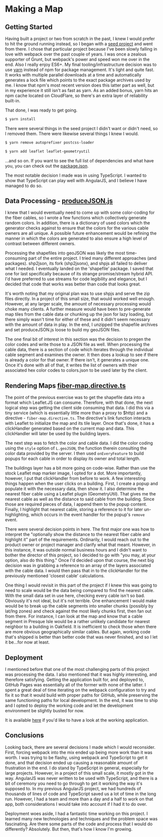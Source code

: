 # Making a Map

## Getting Started

Having built a project or two from scratch in the past, I knew I would prefer to hit the ground running instead, so I began with a [seed project](https://github.com/preboot/angularjs-webpack) and went from there. I chose that particular project because I've been slowly falling in love with webpack over the past couple of years. I was once a zealous supporter of Grunt, but webpack's power and speed won me over in the end. Also I really enjoy ES6+. My final tooling/infrastructure decision was to use [yarn](https://yarnpkg.com/en/) instead of npm for package management.  It's light and quite fast. It works with multiple parallel downloads at a time and automatically generates a lock file which points to the exact package archives used by me. I know that npm's most recent version does this latter part as well, but in my experience it still isn't as fast as yarn.  As an added bonus, yarn hits an npm cache located on CloudFlare, so there's an extra layer of reliability built-in.

That done, I was ready to get going.

```bash
$ yarn install
```

There were several things in the seed project I didn't want or didn't need, so I removed them. There were likewise several things I knew I would.

```bash
$ yarn remove autoprefixer postcss-loader

$ yarn add leaflet leaflet-geometryutil
```

...and so on. If you want to see the full list of dependencies and what have you, you can check out the [package.json](package.json).

The most notable decision I made was in using TypeScript. I wanted to show that TypeScript can play well with AngularJS, and I believe I have managed to do so.

## Data Processing - [produceJSON.js](produceJSON.js)

I knew that I would eventually need to come up with some color-coding for the fiber cables, so I wrote a few functions which collectively generate random colors. In addition, there is a dictionary of used colors which the generator checks against to ensure that the colors for the various cable owners are all unique. A possible future enhancement would be refining the manner in which the colors are generated to also ensure a high level of contrast between different owners.

Processing the shapefiles into geoJSON was likely the most time-consuming part of the entire project. I tried many different approaches (and packages). shp2json, its fork (shp2jsonx), and shpjs all failed to deliver what I needed. I eventually landed on the 'shapefile' package. I saved that one for last specifically because of its strange promise/stream hybrid API. I'd have preferred to use streams for code legibility and elegance, but I decided that code that works was better than code that looks great.

It's worth noting that my original plan was to use shpjs and serve the zip files directly. In a project of this small size, that would worked well enough. However, at any larger scale, the amount of necessary processing would choke many clients. A further measure would have been to pre-generate map tiles from the cable data or chunking up the json for lazy loading, but there simply wasn't time for either of these and it didn't seem necessary with the amount of data in play.  In the end, I unzipped the shapefile archives and set produceJSON.js loose to build my geoJSON files.

The one final bit of interest in this section was the decision to pregen the color codes and write those to a JSON file as well. When processing the cable data, there is a section of code which iterates through the individual cable segment and examines the owner. It then does a lookup to see if there is already a color for that owner. If there isn't, it generates a unique one. Once it's done with all of that, it writes the list of owners with their associated hex color codes to colors.json to be used later by the client.

## Rendering Maps [fiber-map.directive.ts](src/app/map/fiber-map.directive.ts)

The point of the previous exercise was to get the shapefile data into a format which Leaflet.JS can consume. Therefore, with that done, the next logical step was getting the client side consuming that data.  I did this via a tiny service (which is essentially little more than a proxy to $http) and a directive - `fiber-map.directive.ts`. The directive's link function interacts with Leaflet to initialize the map and its tile layer. Once that's done, it has a clickHandler generated based on the current map and data. This clickHandler will later be used by the building layers.

The next step was to fetch the color and cable data. I did the color coding using the `style` option of `L.geoJSON`, the function therein consulting the color data provided by the server. I then used `onEveryFeature` to build popups for each cable in order to display its owner and total length.

The buildings layer has a bit more going on code-wise. Rather than use the stock Leaflet map marker image, I opted for a dot. More importantly, however, I put that clickHandler from before to work. A few interesting things happen when the user clicks on a building. First, I create a popup and populate it with the necessary data, then show it. I also determine the nearest fiber cable using a Leaflet plugin (GeometryUtil). That gives me the nearest cable as well as the distance to said cable from the building. Since those are required pieces of data, I append them to the popup content. Finally, I highlight that nearest cable, storing a reference to it for later un-highlighting, which occurs in the event handler for the popup's `remove` event.

There were several decision points in here. The first major one was how to interpret the "optionally show the distance to the nearest fiber cable and highlight it" part of the requirements. Ordinarily, I would reach out to the product owner or project manager and clarify what that meant. However, in this instance, it was outside normal business hours and I didn't want to bother the director of this project, so I decided to go with "you may, at your option, also do this thing."  Once I'd decided upon that course, the next big decision was in grabbing a reference to an array of the layers associated with the cable data. I would then pass that in to the clickHandler for the previously mentioned 'closest cable' calculations.

One thing I would revisit in this part of the project if I knew this was going to need to scale would be the data being compared to find the nearest cable. With the small data set in use here, checking every cable isn't so bad. Obviously it's not ideal, but it's not terrible. One enhancement I would make would be to break up the cable segments into smaller chunks (possibly by lat/lng zones) and check against the most likely chunks first, then fan out from there. For instance, I can look at the map and know that a cable segment in Presque Isle would be a rather unlikely candidate for nearest neighbor to a building in Oakfield. It is inefficient to check those when there are more obvious geographically similar cables. But again, working code that's shipped is better than better code that was never finished, and so I let it be...for now at least.

## Deployment

I mentioned before that one of the most challenging parts of this project was processing the data. I also mentioned that it was highly interesting, and therefore satisfying.  Getting the application built for, and deployed to, GitHub Pages was essentially all of the former with none of the latter. I spent a great deal of time iterating on the webpack configuration to try and fix it so that it would build with proper paths for GitHub, while preserving the same functioning paths for local development. In the end, it was time to ship and I opted to deploy the working code and let the development environment be slightly busted for now.

It is available [here](https://zenith-one.github.io/maine-fiber-map/) if you'd like to have a look at the working application.

## Conclusions

Looking back, there are several decisions I made which I would reconsider. First, forcing webpack into the mix ended up being more work than it was worth. I was trying to be flashy, using webpack and TypeScript to get it done, and that decision ended up causing a reasonable amount of frustration in the end. I do stand by TypeScript in general, especially for large projects. However, in a project of this small scale, it mostly got in the way. AngularJS was never written to be used with TypeScript, and there is a bit of ceremony you need to go through to get it working the way it's supposed to.  In my previous AngularJS project, we had hundreds of thousands of lines of code and TypeScript saved us a lot of time in the long run. However, I had a team and more than a day and a half to work on that app, both considerations I would take into account if I had it to do over.

Deployment woes aside, I had a fantastic time working on this project. I learned many new technologies and techniques and the problem space was fascinating. Are there some parts of the code and process that I would do differently? Absolutely. But then, that's how I know I'm growing.